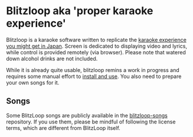 # Blitzloop aka 'proper karaoke experience'

Blitzloop is a karaoke software written to replicate the [karaoke experience you
might get in Japan][jsmax]. Screen is dedicated to displaying video and lyrics, while
control is provided remotely (via browser). Please note that watered down alcohol
drinks are not included.

While it is already quite usable, blitzloop remins a work in progress and
requires some manual effort to [install and use][install]. You also need to
prepare your own songs for it.

[install]: docs/INSTALL.md
[jsmax]: https://www.youtube.com/playlist?list=PLqgwjlmAepbjV4DlSIBFKZM40MiqB-Zjz


## Songs

Some BlitzLoop songs are publicly available in the
[blitzloop-songs](https://github.com/marcan/blitzloop-songs) repository.
If you use them, please be mindful of following the license terms, which are
different from BlitzLoop itself.

